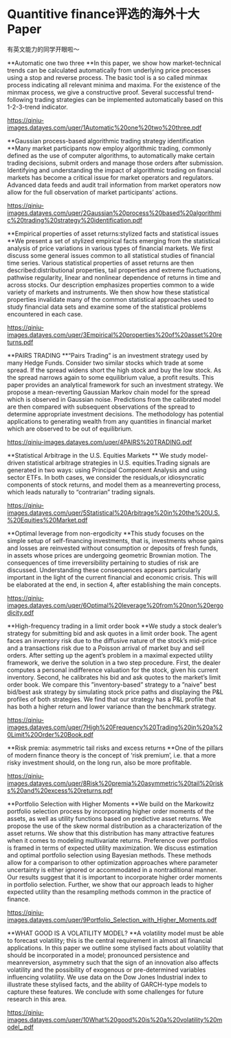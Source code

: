 # Quantitive finance评选的海外十大Paper

有英文能力的同学开眼啦～

**Automatic one two three
**In this paper, we show how market-technical trends can be calculated automatically from underlying price processes using a stop and reverse process. The basic tool is a so called minmax process indicating all relevant minima and maxima. For the existence of the minmax process, we give a constructive proof. Several successful trend-following trading strategies can be implemented automatically based on this 1-2-3-trend indicator.

https://qiniu-images.datayes.com/uqer/1Automatic%20one%20two%20three.pdf

**Gaussian process-based algorithmic trading strategy identification
**Many market participants now employ algorithmic trading, commonly defined as the use of computer
algorithms, to automatically make certain trading decisions, submit orders and manage those orders after submission. Identifying and understanding the impact of algorithmic trading on financial markets has become a critical issue for market operators and regulators. Advanced data feeds and audit trail information from market operators now allow for the full observation of market participants’ actions.

https://qiniu-images.datayes.com/uqer/2Gaussian%20process%20based%20algorithmic%20trading%20strategy%20identification.pdf

**Empirical properties of asset returns:stylized facts and statistical issues
**We present a set of stylized empirical facts emerging from the statistical analysis of price variations in various types of financial markets. We first discuss some general issues common to all statistical studies of financial time series. Various statistical properties of asset returns are then described:distributional properties, tail properties and extreme fluctuations, pathwise regularity, linear and nonlinear dependence of returns in time and across stocks. Our description emphasizes properties common to a wide variety of markets and instruments. We then show how these statistical properties invalidate many of the common statistical approaches used to study financial data sets and examine some of the statistical problems encountered in each case.

https://qiniu-images.datayes.com/uqer/3Empirical%20properties%20of%20asset%20returns.pdf

**PAIRS TRADING
**“Pairs Trading” is an investment strategy used by many Hedge Funds. Consider two
similar stocks which trade at some spread. If the spread widens short the high stock and
buy the low stock. As the spread narrows again to some equilibrium value, a profit results.
This paper provides an analytical framework for such an investment strategy. We propose a
mean-reverting Gaussian Markov chain model for the spread which is observed in Gaussian
noise.
Predictions from the calibrated model are then compared with subsequent observations of
the spread to determine appropriate investment decisions.
The methodology has potential applications to generating wealth from any quantities in
financial market which are observed to be out of equilibrium.

https://qiniu-images.datayes.com/uqer/4PAIRS%20TRADING.pdf

**Statistical Arbitrage in the U.S. Equities Markets
**
We study model-driven statistical arbitrage strategies in U.S. equities.Trading signals are generated in two ways: using Principal Component Analysis and using sector ETFs. In both cases, we consider the residuals,or idiosyncratic components of stock returns, and model them as a meanreverting process, which leads naturally to “contrarian” trading signals.

https://qiniu-images.datayes.com/uqer/5Statistical%20Arbitrage%20in%20the%20U.S.%20Equities%20Market.pdf

**Optimal leverage from non-ergodicity
**This study focuses on the simple setup of self-financing investments, that is, investments whose gains and losses are reinvested without consumption or deposits of fresh funds, in assets whose prices are undergoing geometric Brownian motion. The consequences of time irreversibility pertaining to studies of risk are discussed.
Understanding these consequences appears particularly important in the light of the current financial and economic crisis. This will be elaborated at the end, in section 4, after establishing the main concepts.

https://qiniu-images.datayes.com/uqer/6Optimal%20leverage%20from%20non%20ergodicity.pdf

**High-frequency trading in a limit order book
**We study a stock dealer’s strategy for submitting bid and ask quotes in a limit order book. The agent faces an inventory risk due to the diffusive nature of the stock’s mid-price and a transactions risk due to a Poisson arrival of market buy and sell orders. After setting up the agent’s problem in a maximal expected utility framework, we derive the solution in a two step procedure. First, the dealer computes a personal indifference valuation for the stock, given his current inventory. Second, he calibrates his bid and ask quotes to the market’s limit order book. We compare this ”inventory-based” strategy to a ”naive” best bid/best ask strategy by simulating stock price paths and displaying the P&L profiles of both strategies. We find that our strategy has a P&L profile that has both a higher return and lower variance than the benchmark strategy.

https://qiniu-images.datayes.com/uqer/7High%20Frequency%20Trading%20in%20a%20Limit%20Order%20Book.pdf

**Risk premia: asymmetric tail risks and excess returns
**One of the pillars of modern finance theory is the concept of ‘risk premium’, i.e. that a more risky investment should, on the long run, also be more profitable. 

https://qiniu-images.datayes.com/uqer/8Risk%20premia%20asymmetric%20tail%20risks%20and%20excess%20returns.pdf

**Portfolio Selection with Higher Moments
**We build on the Markowitz portfolio selection process by incorporating higher order moments of the assets, as well as utility functions based on predictive asset returns. We propose the use of the skew normal distribution as a characterization of the asset returns. We show that this distribution has many attractive features when it comes to modeling multivariate returns. Preference over portfolios is framed in terms of expected utility maximization. We discuss estimation and optimal portfolio selection using Bayesian methods. These methods allow for a comparison to other optimization approaches where parameter uncertainty is either ignored or accommodated in a nontraditional manner. Our results suggest that it is important to incorporate higher order moments in portfolio selection. Further, we show that our approach leads to higher expected utility than the resampling methods common in the practice of finance.

https://qiniu-images.datayes.com/uqer/9Portfolio_Selection_with_Higher_Moments.pdf

**WHAT GOOD IS A VOLATILITY MODEL?
**A volatility model must be able to forecast volatility; this is the central requirement in
almost all financial applications. In this paper we outline some stylised facts about volatility that should be incorporated in a model; pronounced persistence and meanreversion,
asymmetry such that the sign of an innovation also affects volatility and the possibility of exogenous or pre-determined variables influencing volatility. We use data on the Dow Jones Industrial index to illustrate these stylised facts, and the ability of GARCH-type models to capture these features. We conclude with some challenges for future research in this area.

https://qiniu-images.datayes.com/uqer/10What%20good%20is%20a%20volatility%20model_.pdf

